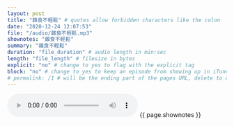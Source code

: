 ```yaml
---
layout: post
title: "雜食不輕鬆" # quotes allow forbidden characters like the colon
date: "2020-12-24 12:07:53"
file: "/audio/雜食不輕鬆.mp3"
shownotes: "雜食不輕鬆"
summary: "雜食不輕鬆"
duration: "file_duration" # audio length in min:sec
length: "file_length" # filesize in bytes
explicit: "no" # change to yes to flag with the explicit tag
block: "no" # change to yes to keep an episode from showing up in iTunes
# permalink: /1 # will be the ending part of the pages URL, delete to default to the title
---
```


<audio controls>
<source src="{{site.url}}{{site.baseurl}}{{ page.file }}" type="audio/x-mp3">
Your browser does not support the audio element.
</audio>
{{ page.shownotes }}
